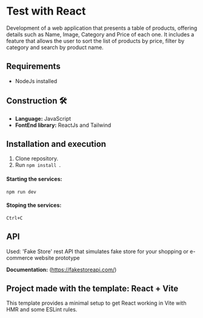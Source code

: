 # Test with React
Development of a web application that presents a table of products, offering details such as Name, Image, Category and Price of each one.
It includes a feature that allows the user to sort the list of products by price, filter by category and search by product name.


## Requirements
 - NodeJs installed
   
## Construction 🛠️
* **Language:** JavaScript
* **FontEnd library:** ReactJs and Tailwind

## Installation and execution
1) Clone repository.
2) Run ```npm install ```.

#### Starting the services: 
    npm run dev

#### Stoping the services: 
    Ctrl+C
    
## API
Used: 'Fake Store' rest API that simulates fake store for your shopping or e-commerce website prototype

**Documentation:** (https://fakestoreapi.com/)


## Project made with the template: React + Vite
This template provides a minimal setup to get React working in Vite with HMR and some ESLint rules.

